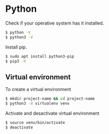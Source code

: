 # Python

Check if your operative system has it installed.
```bash
$ python -V
$ python3 -V
```

Install pip.
```bash
$ sudo apt install python3-pip
$ pip3 -V
```

## Virtual environment

To create a virtual environment
```bash
$ mkdir project-name && cd project-name
$ python3 -m virtualenv venv
```

Activate and desactivate virtual environment
```bash
$ source venv/bin/activate
$ deactivate
```

